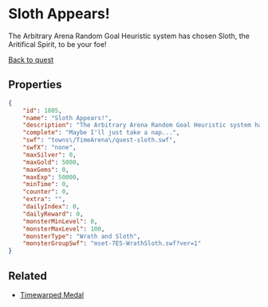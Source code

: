 # Sloth Appears!

The Arbitrary Arena Random Goal Heuristic system has chosen Sloth, the Aritifical Spirit, to be your foe!

[Back to quest](../quests.md)

## Properties

```json
{
    "id": 1805,
    "name": "Sloth Appears!",
    "description": "The Arbitrary Arena Random Goal Heuristic system has chosen Sloth, the Aritifical Spirit, to be your foe!",
    "complete": "Maybe I'll just take a nap...",
    "swf": "towns\/TimeArena\/quest-sloth.swf",
    "swfX": "none",
    "maxSilver": 0,
    "maxGold": 5000,
    "maxGems": 0,
    "maxExp": 50000,
    "minTime": 0,
    "counter": 0,
    "extra": "",
    "dailyIndex": 0,
    "dailyReward": 0,
    "monsterMinLevel": 0,
    "monsterMaxLevel": 100,
    "monsterType": "Wrath and Sloth",
    "monsterGroupSwf": "mset-7ES-WrathSloth.swf?ver=1"
}
```

## Related

- [Timewarped Medal](../items/18514-timewarped-medal.md)

